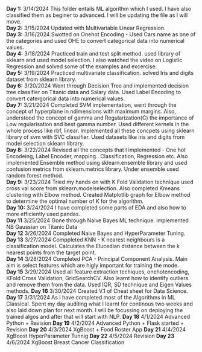 **Day 1:** 3/14/2024 This folder entails ML algorithm which I used. I have also classified them as beginer to advanced. I will be updating the file as I will move.\
**Day 2:** 3/15/2024 Updated with Multivariable Linear Regression.\
**Day 3:** 3/16/2024 Swotted on Onehot Encoding - Used Cars name as one of the categories and used OHE to convert categorical data into numerical values.\
**Day 4:** 3/18/2024 Practiced train and test split method. used library of sklearn and used model selection. I also watched the video on Logistic Regression and solved some of the examples and excercise.\
**Day 5:** 3/19/2024 Practiced multivariate classification. solved Iris and digits dataset from sklearn library.\
**Day 6:** 3/20/2024 Went through Decision Tree and implemented decision tree classifier on Titanic data and Salary data. Used Label Encoding to convert catergorical data into numerical values.\
**Day 7:** 3/21/2024 Completed SVM implementation, went through the concept of hyperplane in ndimensions with maximum margins. Also, understood the concept of gamma and Regularization(C) the importance of Low regularisation and best gamma number. Used different kernels in the whole process like rbf, linear. Implemented all these concpets using sklearn library of svm with SVC classifier. Used datasets like iris and digits from model selection sklearn library.\
**Day 8:** 3/22/2024 Revised all the concepts that I implemented - One hot Encodeing, Label Encoder, mapping.. Classification, Regression etc. Also implemented Ensemble method using sklearn.ensemble library and used confusion metrics from sklearn.metrics library. Under ensemble used random forest method.\
**Day 9:** 3/23/2024 Tried my hands on with K Fold Validation technique used cross val score from sklearn.modelselection. Also completed Kmeans clustering with Elbow method. Created Matplotlib graph for Elbow method to determine the optimal number of K for the algorithm.\
**Day 10:** 3/24/2024 I have completed some parts of EDA and also how to more efficiently used pandas.\
**Day 11** 3/25/2024 Gone through Naive Bayes ML technique. implemented NB Gaussian on Titanic Data\
**Day 12** 3/26/2024 Completed Naive Bayes and HyperParameter Tuning.\
**Day 13** 3/27/2024 Comppleted KNN - K nearest neighbours is a classification model. Calculates the Elucedian distance between the k nearest points from the target point.\
**Day 14** 3/28/2024 Completed PCA - Principal Component Analysis. Main aim is select features which are higly important for training the mode.\
**Day 15** 3/29/2024 Used all feature extraction techiques, onehotencoding, KFold Cross Validation, GridSearchCV. Also learnt how to identify outliers and remove them from the data. Used IQR, SD technique and Eigen Values methods.
**Day 16** 3/30/2024 Created V.1 of Cheat sheet for Data Science. 
**Day 17** 3/31/2024 As I have completed most of the Algorithms in ML Classical. Spent my day auditing what I learnt for continous two weeks and also laid down plan for next month. I will be focussing on deploying the trained algos and after that will start with NLP.
**Day 18** 4/1/2024 Advanced Python + Revision 
**Day 19** 4/2/2024 Advanced Python + Flask started + Revision
**Day 20** 4/3/2024 XgBoost + Food Roster App
**Day 21** 4/4/2024 XgBoost HyperParameter Tunnig 
**Day 22** 4/5/2024 Revision
**Day 23** 4/6/2024 XgBoost Breast Cancer Classification
